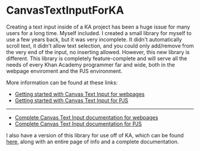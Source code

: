 # CanvasTextInputForKA

Creating a text input inside of a KA project has been a huge issue for many users for a long time. Myself included. I created a small library for myself to use a few years back, but it was very incomplete. It didn't automatically scroll text, it didn't allow text selection, and you could only add/remove from the very end of the input, no inserting allowed.
However, this new library is different. This library is completely feature-complete and will serve all the needs of every Khan Academy programmer far and wide, both in the webpage enviroment and the PJS environment.

More information can be found at these links:
* [Getting started with Canvas Text Input for webpages](https://nowhereyet.com)
* [Getting started with Canvas Text Input for PJS](https://nowhereyet.com)

---

* [Complete Canvas Text Input documentation for webpages](https://nowhereyet.com)
* [Complete Canvas Text Input documentation for PJS](https://nowhereyet.com)


I also have a version of this library for use off of KA, which can be found [here](https://github.com/OOPS-Studio/CanvasTextInput), along with an entire page of info and a complete documentation.
